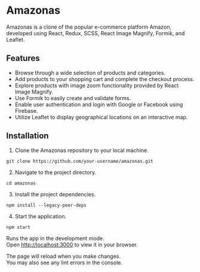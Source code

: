 # Amazonas

Amazonas is a clone of the popular e-commerce platform Amazon, developed using React, Redux, SCSS, React Image Magnify, Formik, and Leaflet.

## Features

- Browse through a wide selection of products and categories.
- Add products to your shopping cart and complete the checkout process.
- Explore products with image zoom functionality provided by React Image Magnify.
- Use Formik to easily create and validate forms.
- Enable user authentication and login with Google or Facebook using Firebase.
- Utilize Leaflet to display geographical locations on an interactive map.

## Installation

1. Clone the Amazonas repository to your local machine.

```shell
git clone https://github.com/your-username/amazonas.git
```

2. Navigate to the project directory.

```shell
cd amazonas
```

3. Install the project dependencies.

```shell
npm install --legacy-peer-deps
```

4. Start the application.

```shell
npm start
```

Runs the app in the development mode.\
Open [http://localhost:3000](http://localhost:3000) to view it in your browser.

The page will reload when you make changes.\
You may also see any lint errors in the console.
